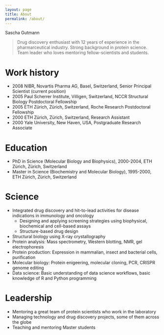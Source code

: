 ```yaml
---
layout: page
title: About
permalink: /about/
---
```


Sascha Gutmann

> Drug discovery enthusiast with 12 years of experience in the pharmarceutical industry. Strong background in protein science. Team leader who loves mentoring fellow-scientists and students.

# Work history

* 2008  NIBR, Novartis Pharma AG, Basel, Switzerland, Senior Principal Scientist (current position)  
* 2005  Paul Scherrer Institute, Villigen, Switzerland, NCCR Structural Biology Postdoctoral Fellowship  
* 2005  ETH Zürich, Zürich, Switzerland, Roche Research Postdoctoral Fellowship  
* 2000  ETH Zürich, Zürich, Switzerland, Research Assistant  
* 2000  Yale University, New Haven, USA, Postgraduate Research Associate  

# Education

* PhD in Science (Molecular Biology and Biophysics), 2000-2004, ETH Zürich, Zürich, Switzerland  
* Master in Science (Biochemistry and Molecular Biology), 1995-2000, ETH Zürich, Zürich, Switzerland  

# Science

* Integrated drug discovery and hit-to-lead activities for disease indications in immunology and oncology  
  + Designing and applying screening strategies using biophysical, biochemical and cell-based assays  
  + Structure-based drug design  
* Structural biology using X-ray crystallography  
* Protein analysis: Mass spectrometry, Western blotting, NMR, gel electrophoresis  
* Protein production: Expression in mammalian, insect and bacterial cells, purification  
* Molecular biology: Protein enigeering, molecular cloning, PCR, CRISPR genome editing  
* Data science: Basic understanding of data science workflows, basic knowledge of R and Python programming  

# Leadership

* Mentoring a great team of protein scientists who work in the laboratory  
* Managing technology and drug discovery projects, some of them across the globe  
* Teaching and mentoring Master students  
